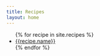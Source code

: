 ```yaml
---
title: Recipes
layout: home
---
```


<ul>
  {% for recipe in site.recipes %}
    <li>
      <a href="{{ recipe.url }}"> {{recipe.name}} </a>
    </li>
  {% endfor %}
</ul>

